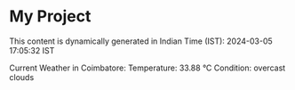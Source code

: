 # My Project

This content is dynamically generated in Indian Time (IST): 2024-03-05 17:05:32 IST


Current Weather in Coimbatore:
Temperature: 33.88 °C
Condition: overcast clouds
